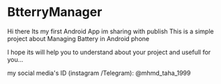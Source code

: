 # BtterryManager

Hi there 
Its my first Android App im sharing with publish
This is a simple project about Managing Battery in Android phone 

I hope its will help you to understand about your project and usefull for you...

my social media's ID (instagram /Telegram):
@mhmd_taha_1999
